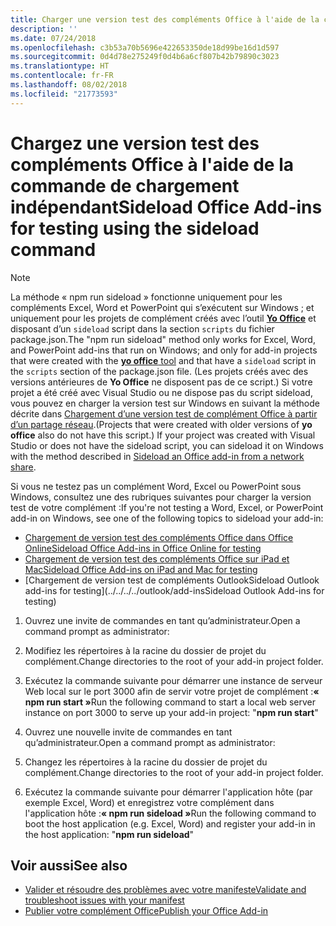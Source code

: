 ```yaml
---
title: Charger une version test des compléments Office à l'aide de la commande de chargement indépendant
description: ''
ms.date: 07/24/2018
ms.openlocfilehash: c3b53a70b5696e422653350de18d99be16d1d597
ms.sourcegitcommit: 0d4d78e275249f0d4b6a6cf807b42b79890c3023
ms.translationtype: HT
ms.contentlocale: fr-FR
ms.lasthandoff: 08/02/2018
ms.locfileid: "21773593"
---
```

# <a name="sideload-office-add-ins-for-testing-using-the-sideload-command"></a><span data-ttu-id="50143-102">Chargez une version test des compléments Office à l'aide de la **commande de chargement indépendant**</span><span class="sxs-lookup"><span data-stu-id="50143-102">Sideload Office Add-ins for testing using the **sideload command**</span></span>
 >[!NOTE]
><span data-ttu-id="50143-103">La méthode « npm run sideload » fonctionne uniquement pour les compléments Excel, Word et PowerPoint qui s’exécutent sur Windows ; et uniquement pour les projets de complément créés avec l’outil [**Yo Office**](https://github.com/OfficeDev/generator-office) et disposant d’un `sideload` script dans la section `scripts` du fichier package.json.</span><span class="sxs-lookup"><span data-stu-id="50143-103">The "npm run sideload" method only works for Excel, Word, and PowerPoint add-ins that run on Windows; and only for add-in projects that were created with the [**yo office** tool](https://github.com/OfficeDev/generator-office) and that have a `sideload` script in the `scripts` section of the package.json file.</span></span> <span data-ttu-id="50143-104">(Les projets créés avec des versions antérieures de **Yo Office** ne disposent pas de ce script.) Si votre projet a été créé avec Visual Studio ou ne dispose pas du script sideload, vous pouvez en charger la version test sur Windows en suivant la méthode décrite dans [Chargement d’une version test de complément Office à partir d’un partage réseau](create-a-network-shared-folder-catalog-for-task-pane-and-content-add-ins.md).</span><span class="sxs-lookup"><span data-stu-id="50143-104">(Projects that were created with older versions of **yo office** also do not have this script.) If your project was created with Visual Studio or does not have the sideload script, you can sideload it on Windows with the method described in [Sideload an Office add-in from a network share](create-a-network-shared-folder-catalog-for-task-pane-and-content-add-ins.md).</span></span>
>
> <span data-ttu-id="50143-105">Si vous ne testez pas un complément Word, Excel ou PowerPoint sous Windows, consultez une des rubriques suivantes pour charger la version test de votre complément :</span><span class="sxs-lookup"><span data-stu-id="50143-105">If you're not testing a Word, Excel, or PowerPoint add-in on Windows, see one of the following topics to sideload your add-in:</span></span>
> 
> - [<span data-ttu-id="50143-106">Chargement de version test des compléments Office dans Office Online</span><span class="sxs-lookup"><span data-stu-id="50143-106">Sideload Office Add-ins in Office Online for testing</span></span>](sideload-office-add-ins-for-testing.md)
> - [<span data-ttu-id="50143-107">Chargement de version test des compléments Office sur iPad et Mac</span><span class="sxs-lookup"><span data-stu-id="50143-107">Sideload Office Add-ins on iPad and Mac for testing</span></span>](sideload-an-office-add-in-on-ipad-and-mac.md)
> - [<span data-ttu-id="50143-108">Chargement de version test de compléments Outlook</span><span class="sxs-lookup"><span data-stu-id="50143-108">Sideload Outlook add-ins for testing</span></span>](../../../../outlook/add-insSideload Outlook Add-ins for testing)

1. <span data-ttu-id="50143-109">Ouvrez une invite de commandes en tant qu’administrateur.</span><span class="sxs-lookup"><span data-stu-id="50143-109">Open a command prompt as administrator:</span></span>

2. <span data-ttu-id="50143-110">Modifiez les répertoires à la racine du dossier de projet du complément.</span><span class="sxs-lookup"><span data-stu-id="50143-110">Change directories to the root of your add-in project folder.</span></span>

3. <span data-ttu-id="50143-111">Exécutez la commande suivante pour démarrer une instance de serveur Web local sur le port 3000 afin de servir votre projet de complément :**« npm run start »**</span><span class="sxs-lookup"><span data-stu-id="50143-111">Run the following command to start a local web server instance on port 3000 to serve up your add-in project: "**npm run start**"</span></span>

4. <span data-ttu-id="50143-112">Ouvrez une nouvelle invite de commandes en tant qu’administrateur.</span><span class="sxs-lookup"><span data-stu-id="50143-112">Open a command prompt as administrator:</span></span>

5. <span data-ttu-id="50143-113">Changez les répertoires à la racine du dossier de projet du complément.</span><span class="sxs-lookup"><span data-stu-id="50143-113">Change directories to the root of your add-in project folder.</span></span>

6. <span data-ttu-id="50143-114">Exécutez la commande suivante pour démarrer l'application hôte (par exemple Excel, Word) et enregistrez votre complément dans l'application hôte :**« npm run sideload »**</span><span class="sxs-lookup"><span data-stu-id="50143-114">Run the following command to boot the host application (e.g. Excel, Word) and register your add-in in the host application: "**npm run sideload**"</span></span>

## <a name="see-also"></a><span data-ttu-id="50143-115">Voir aussi</span><span class="sxs-lookup"><span data-stu-id="50143-115">See also</span></span>

- [<span data-ttu-id="50143-116">Valider et résoudre des problèmes avec votre manifeste</span><span class="sxs-lookup"><span data-stu-id="50143-116">Validate and troubleshoot issues with your manifest</span></span>](troubleshoot-manifest.md)
- [<span data-ttu-id="50143-117">Publier votre complément Office</span><span class="sxs-lookup"><span data-stu-id="50143-117">Publish your Office Add-in</span></span>](../publish/publish.md)
